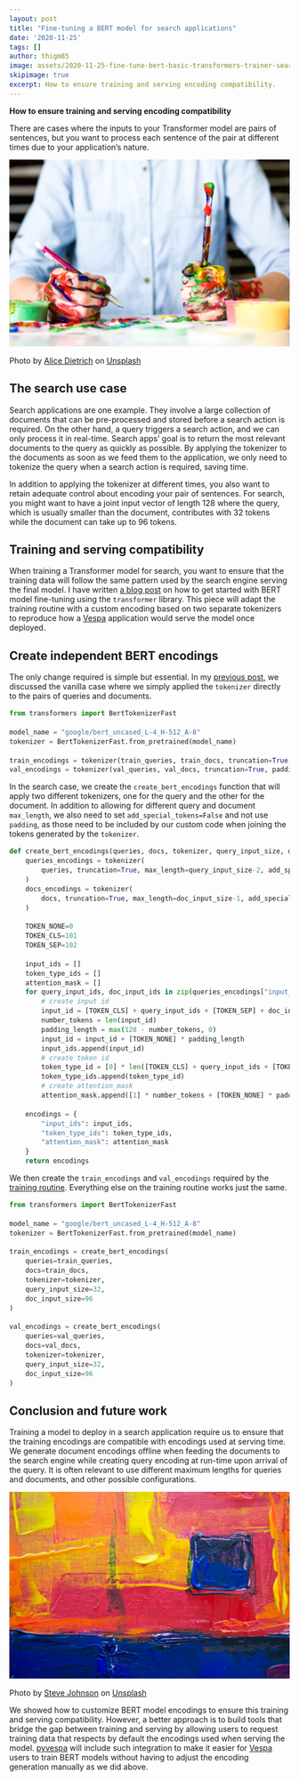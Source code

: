 ```yaml
---
layout: post
title: "Fine-tuning a BERT model for search applications"
date: '2020-11-25'
tags: []
author: thigm85
image: assets/2020-11-25-fine-tune-bert-basic-transformers-trainer-search-applications/figure_1.jpg
skipimage: true
excerpt: How to ensure training and serving encoding compatibility.
---
```


**How to ensure training and serving encoding compatibility**

There are cases where the inputs to your Transformer model are pairs of sentences, but you want to process each sentence of the pair at different times due to your application’s nature.

![Decorative image](/assets/2020-11-25-fine-tune-bert-basic-transformers-trainer-search-applications/figure_1.jpg)
<p class="image-credit">Photo by <a href="https://unsplash.com/@alicegrace?utm_source=unsplash&amp;utm_medium=referral&amp;utm_content=creditCopyText">Alice Dietrich</a> on <a href="https://unsplash.com/@alicegrace?utm_source=unsplash&amp;utm_medium=referral&amp;utm_content=creditCopyText">Unsplash</a></p>

## The search use case

Search applications are one example. They involve a large collection of documents that can be pre-processed and stored before a search action is required. On the other hand, a query triggers a search action, and we can only process it in real-time. Search apps’ goal is to return the most relevant documents to the query as quickly as possible. By applying the tokenizer to the documents as soon as we feed them to the application, we only need to tokenize the query when a search action is required, saving time.

In addition to applying the tokenizer at different times, you also want to retain adequate control about encoding your pair of sentences. For search, you might want to have a joint input vector of length 128 where the query, which is usually smaller than the document, contributes with 32 tokens while the document can take up to 96 tokens.

## Training and serving compatibility

When training a Transformer model for search, you want to ensure that the training data will follow the same pattern used by the search engine serving the final model. I have written [a blog post](https://towardsdatascience.com/fine-tuning-a-bert-model-with-transformers-c8e49c4e008b) on how to get started with BERT model fine-tuning using the `transformer` library. This piece will adapt the training routine with a custom encoding based on two separate tokenizers to reproduce how a [Vespa](https://vespa.ai/) application would serve the model once deployed.

## Create independent BERT encodings

The only change required is simple but essential. In my [previous post](https://towardsdatascience.com/fine-tuning-a-bert-model-with-transformers-c8e49c4e008b), we discussed the vanilla case where we simply applied the `tokenizer` directly to the pairs of queries and documents.


```python
from transformers import BertTokenizerFast

model_name = "google/bert_uncased_L-4_H-512_A-8"
tokenizer = BertTokenizerFast.from_pretrained(model_name)

train_encodings = tokenizer(train_queries, train_docs, truncation=True, padding='max_length', max_length=128)
val_encodings = tokenizer(val_queries, val_docs, truncation=True, padding='max_length', max_length=128)
```

In the search case, we create the `create_bert_encodings` function that will apply two different tokenizers, one for the query and the other for the document. In addition to allowing for different query and document `max_length`, we also need to set `add_special_tokens=False` and not use `padding`, as those need to be included by our custom code when joining the tokens generated by the `tokenizer`.


```python
def create_bert_encodings(queries, docs, tokenizer, query_input_size, doc_input_size):
    queries_encodings = tokenizer(
        queries, truncation=True, max_length=query_input_size-2, add_special_tokens=False
    )
    docs_encodings = tokenizer(
        docs, truncation=True, max_length=doc_input_size-1, add_special_tokens=False
    )
    
    TOKEN_NONE=0
    TOKEN_CLS=101
    TOKEN_SEP=102

    input_ids = []
    token_type_ids = []
    attention_mask = []
    for query_input_ids, doc_input_ids in zip(queries_encodings["input_ids"], docs_encodings["input_ids"]):
        # create input id
        input_id = [TOKEN_CLS] + query_input_ids + [TOKEN_SEP] + doc_input_ids + [TOKEN_SEP]
        number_tokens = len(input_id)
        padding_length = max(128 - number_tokens, 0)
        input_id = input_id + [TOKEN_NONE] * padding_length
        input_ids.append(input_id)
        # create token id
        token_type_id = [0] * len([TOKEN_CLS] + query_input_ids + [TOKEN_SEP]) + [1] * len(doc_input_ids + [TOKEN_SEP]) + [TOKEN_NONE] * padding_length
        token_type_ids.append(token_type_id)
        # create attention_mask
        attention_mask.append([1] * number_tokens + [TOKEN_NONE] * padding_length)

    encodings = {
        "input_ids": input_ids,
        "token_type_ids": token_type_ids,
        "attention_mask": attention_mask
    }
    return encodings
```

We then create the `train_encodings` and `val_encodings` required by the [training routine](https://towardsdatascience.com/fine-tuning-a-bert-model-with-transformers-c8e49c4e008b). Everything else on the training routine works just the same.


```python
from transformers import BertTokenizerFast

model_name = "google/bert_uncased_L-4_H-512_A-8"
tokenizer = BertTokenizerFast.from_pretrained(model_name)

train_encodings = create_bert_encodings(
    queries=train_queries, 
    docs=train_docs, 
    tokenizer=tokenizer, 
    query_input_size=32, 
    doc_input_size=96
)

val_encodings = create_bert_encodings(
    queries=val_queries, 
    docs=val_docs, 
    tokenizer=tokenizer, 
    query_input_size=32, 
    doc_input_size=96
)
```

## Conclusion and future work

Training a model to deploy in a search application require us to ensure that the training encodings are compatible with encodings used at serving time. We generate document encodings offline when feeding the documents to the search engine while creating query encoding at run-time upon arrival of the query. It is often relevant to use different maximum lengths for queries and documents, and other possible configurations. 

![Decorative image](/assets/2020-11-25-fine-tune-bert-basic-transformers-trainer-search-applications/figure_2.jpg)
<p class="image-credit">Photo by <a href="https://unsplash.com/@steve_j?utm_source=unsplash&amp;utm_medium=referral&amp;utm_content=creditCopyText">Steve Johnson</a> on <a href="https://unsplash.com/@steve_j?utm_source=unsplash&amp;utm_medium=referral&amp;utm_content=creditCopyText">Unsplash</a></p>

We showed how to customize BERT model encodings to ensure this training and serving compatibility. However, a better approach is to build tools that bridge the gap between training and serving by allowing users to request training data that respects by default the encodings used when serving the model. [pyvespa](https://pyvespa.readthedocs.io/en/latest/index.html) will include such integration to make it easier for [Vespa](https://vespa.ai/) users to train BERT models without having to adjust the encoding generation manually as we did above.
